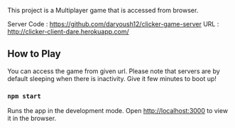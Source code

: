 This project is a Multiplayer game that is accessed from browser.

Server Code : https://github.com/daryoush12/clicker-game-server
URL : http://clicker-client-dare.herokuapp.com/

## How to Play

You can access the game from given url. Please note that servers are by default sleeping when there is inactivity. Give it few minutes to boot up!

### `npm start`

Runs the app in the development mode.
Open [http://localhost:3000](http://localhost:3000) to view it in the browser.



